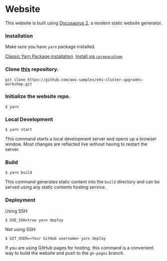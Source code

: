 # Website

This website is built using [Docusaurus 2](https://docusaurus.io/), a modern static website generator.

### Installation

Make sure you have `yarn` package installed.

[Classic Yarn Package installation](https://classic.yarnpkg.com/lang/en/docs/install/).
[Install via `corepacp`/`npm`](https://yarnpkg.com/getting-started/install).

### Clone [this](https://github.com/aws-samples/eks-cluster-upgrades-workshop) repository.

```
git clone https://github.com/aws-samples/eks-cluster-upgrades-workshop.git
```

### Initialize the website repo.

```
$ yarn
```

### Local Development

```
$ yarn start
```

This command starts a local development server and opens up a browser window. Most changes are reflected live without having to restart the server.

### Build

```
$ yarn build
```

This command generates static content into the `build` directory and can be served using any static contents hosting service.

### Deployment

Using SSH:

```
$ USE_SSH=true yarn deploy
```

Not using SSH:

```
$ GIT_USER=<Your GitHub username> yarn deploy
```

If you are using GitHub pages for hosting, this command is a convenient way to build the website and push to the `gh-pages` branch.
